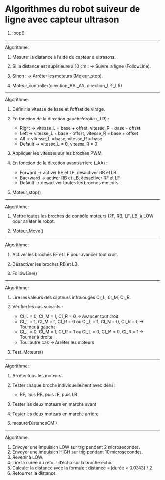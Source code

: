 Algorithmes du robot suiveur de ligne avec capteur ultrason
============================================================

1. loop()
----------
Algorithme :
1. Mesurer la distance à l’aide du capteur à ultrasons.
2. Si la distance est supérieure à 10 cm :
   → Suivre la ligne (FollowLine).
3. Sinon :
   → Arrêter les moteurs (Moteur_stop).

2. Moteur_controller(direction_AA _AA, direction_LR _LR)
---------------------------------------------------------
Algorithme :
1. Définir la vitesse de base et l’offset de virage.
2. En fonction de la direction gauche/droite (_LR) :
   - Right   → vitesse_L = base + offset, vitesse_R = base - offset
   - Left    → vitesse_L = base - offset, vitesse_R = base + offset
   - All     → vitesse_L = base, vitesse_R = base
   - Default → vitesse_L = 0, vitesse_R = 0
3. Appliquer les vitesses sur les broches PWM.
4. En fonction de la direction avant/arrière (_AA) :
   - Forward   → activer RF et LF, désactiver RB et LB
   - Backward  → activer RB et LB, désactiver RF et LF
   - Default   → désactiver toutes les broches moteurs

3. Moteur_stop()
----------------
Algorithme :
1. Mettre toutes les broches de contrôle moteurs (RF, RB, LF, LB) à LOW pour arrêter le robot.

4. Moteur_Move()
-----------------
Algorithme :
1. Activer les broches RF et LF pour avancer tout droit.
2. Désactiver les broches RB et LB.

5. FollowLine()
----------------
Algorithme :
1. Lire les valeurs des capteurs infrarouges CI_L, CI_M, CI_R.
2. Vérifier les cas suivants :
   - CI_L = 0, CI_M = 1, CI_R = 0 → Avancer tout droit
   - CI_L = 1, CI_M = 1, CI_R = 0 ou CI_L = 1, CI_M = 0, CI_R = 0 → Tourner à gauche
   - CI_L = 0, CI_M = 1, CI_R = 1 ou CI_L = 0, CI_M = 0, CI_R = 1 → Tourner à droite
   - Tout autre cas → Arrêter les moteurs

6. Test_Moteurs()
------------------
Algorithme :
1. Arrêter tous les moteurs.
2. Tester chaque broche individuellement avec délai :
   - RF, puis RB, puis LF, puis LB
3. Tester les deux moteurs en marche avant
4. Tester les deux moteurs en marche arrière

7. mesurerDistanceCM()
------------------------
Algorithme :
1. Envoyer une impulsion LOW sur trig pendant 2 microsecondes.
2. Envoyer une impulsion HIGH sur trig pendant 10 microsecondes.
3. Revenir à LOW.
4. Lire la durée du retour d’écho sur la broche echo.
5. Calculer la distance avec la formule :
   distance = (durée × 0.0343) / 2
6. Retourner la distance.
